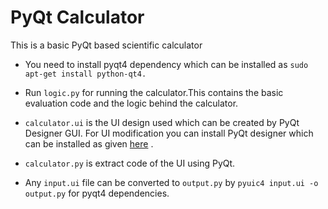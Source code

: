 # PyQt Calculator
This is a basic PyQt based scientific calculator 

* You need to install pyqt4 dependency which can be installed as `sudo apt-get install python-qt4.`

* Run `logic.py` for running the calculator.This contains the basic evaluation code and the logic behind the calculator.

* `calculator.ui` is the UI design used which can be created by PyQt Designer GUI. For UI modification you can install PyQt designer which can be installed as given [here](https://askubuntu.com/questions/763877/how-to-install-and-run-qt-designer-for-python) .

* `calculator.py` is extract code of the UI using PyQt.

* Any `input.ui` file can be converted to `output.py` by `pyuic4 input.ui -o output.py` for pyqt4 dependencies.
